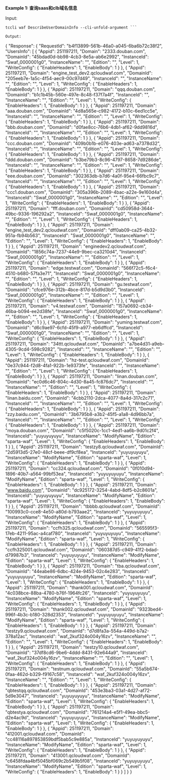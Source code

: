 **Example 1: 查询saas和clb域名信息**



Input: 

```
tccli waf DescribeUserDomainInfo --cli-unfold-argument ```

Output: 
```
{
    "Response": {
        "RequestId": "b4f13899-561b-46a0-a045-6ba6b72c38f2",
        "UsersInfo": [
            {
                "Appid": 251197211,
                "Domain": "2333.douban.com",
                "DomainId": "45bdad0d-bb98-4cb3-8e5a-ab6e2992",
                "InstanceId": "Swaf_0000001g0",
                "InstanceName": "",
                "Edition": "",
                "Level": 1,
                "WriteConfig": {
                    "EnableHeaders": 1,
                    "EnableBody": 1
                }
            },
            {
                "Appid": 251197211,
                "Domain": "engine_test_dev2.qcloudwaf.com",
                "DomainId": "205eeb7e-1a5c-4f54-aec9-00c97d49",
                "InstanceId": "",
                "InstanceName": "",
                "Edition": "",
                "Level": 1,
                "WriteConfig": {
                    "EnableHeaders": 1,
                    "EnableBody": 1
                }
            },
            {
                "Appid": 251197211,
                "Domain": "qqq.douban.com",
                "DomainId": "b1c1b45b-560e-497e-8c48-f37f7a4f",
                "InstanceId": "",
                "InstanceName": "",
                "Edition": "",
                "Level": 1,
                "WriteConfig": {
                    "EnableHeaders": 1,
                    "EnableBody": 1
                }
            },
            {
                "Appid": 251197211,
                "Domain": "aaa.douban.com",
                "DomainId": "4d8a565e-c982-4172-b10c-6ed1cc5e",
                "InstanceId": "",
                "InstanceName": "",
                "Edition": "",
                "Level": 1,
                "WriteConfig": {
                    "EnableHeaders": 1,
                    "EnableBody": 1
                }
            },
            {
                "Appid": 251197211,
                "Domain": "bbb.douban.com",
                "DomainId": "d0fae8cc-76b6-4db1-af62-9dd9816d",
                "InstanceId": "",
                "InstanceName": "",
                "Edition": "",
                "Level": 1,
                "WriteConfig": {
                    "EnableHeaders": 1,
                    "EnableBody": 1
                }
            },
            {
                "Appid": 251197211,
                "Domain": "ccc.douban.com",
                "DomainId": "409b0b1b-e076-403e-ad63-a7378d32",
                "InstanceId": "",
                "InstanceName": "",
                "Edition": "",
                "Level": 1,
                "WriteConfig": {
                    "EnableHeaders": 1,
                    "EnableBody": 1
                }
            },
            {
                "Appid": 251197211,
                "Domain": "ddd.douban.com",
                "DomainId": "b3be79b3-8c96-4797-8658-7d9286de",
                "InstanceId": "",
                "InstanceName": "",
                "Edition": "",
                "Level": 1,
                "WriteConfig": {
                    "EnableHeaders": 1,
                    "EnableBody": 1
                }
            },
            {
                "Appid": 251197211,
                "Domain": "eee.douban.com",
                "DomainId": "302363db-b7d6-4a0f-95e4-66fbc9c7",
                "InstanceId": "",
                "InstanceName": "",
                "Edition": "",
                "Level": 1,
                "WriteConfig": {
                    "EnableHeaders": 1,
                    "EnableBody": 1
                }
            },
            {
                "Appid": 251197211,
                "Domain": "ccc1.douban.com",
                "DomainId": "305a396b-2089-4bac-a22e-9e160d4a",
                "InstanceId": "Swaf_0000001g0",
                "InstanceName": "",
                "Edition": "",
                "Level": 1,
                "WriteConfig": {
                    "EnableHeaders": 1,
                    "EnableBody": 1
                }
            },
            {
                "Appid": 251197211,
                "Domain": "fff.douban.com",
                "DomainId": "cd50958d-3644-49bc-9336-196292a2",
                "InstanceId": "Swaf_0000001g0",
                "InstanceName": "",
                "Edition": "",
                "Level": 1,
                "WriteConfig": {
                    "EnableHeaders": 1,
                    "EnableBody": 1
                }
            },
            {
                "Appid": 251197211,
                "Domain": "engine_test_dev2.qcloudwaf.com",
                "DomainId": "dff0ab09-ca25-4b32-951a-fb94b563",
                "InstanceId": "Swaf_0000001g0",
                "InstanceName": "",
                "Edition": "",
                "Level": 1,
                "WriteConfig": {
                    "EnableHeaders": 1,
                    "EnableBody": 1
                }
            },
            {
                "Appid": 251197211,
                "Domain": "enginedev2.qcloudwaf.com",
                "DomainId": "1856c74a-7237-44e9-9bec-ca3210d4",
                "InstanceId": "Swaf_0000001g0",
                "InstanceName": "",
                "Edition": "",
                "Level": 1,
                "WriteConfig": {
                    "EnableHeaders": 1,
                    "EnableBody": 1
                }
            },
            {
                "Appid": 251197211,
                "Domain": "edge.testwaf.com",
                "DomainId": "566f72c5-f6c4-4510-b680-57fa3e71",
                "InstanceId": "Swaf_0000001g0",
                "InstanceName": "",
                "Edition": "",
                "Level": 1,
                "WriteConfig": {
                    "EnableHeaders": 1,
                    "EnableBody": 1
                }
            },
            {
                "Appid": 251197211,
                "Domain": "gu.testwaf.com",
                "DomainId": "cfce976e-312b-4bce-817d-b5d9d3b0",
                "InstanceId": "Swaf_0000001g0",
                "InstanceName": "",
                "Edition": "",
                "Level": 1,
                "WriteConfig": {
                    "EnableHeaders": 1,
                    "EnableBody": 1
                }
            },
            {
                "Appid": 251197211,
                "Domain": "v4.testwaf.com",
                "DomainId": "157a0692-cb34-46ba-b094-ee2d38fe",
                "InstanceId": "Swaf_0000001g0",
                "InstanceName": "",
                "Edition": "",
                "Level": 1,
                "WriteConfig": {
                    "EnableHeaders": 1,
                    "EnableBody": 1
                }
            },
            {
                "Appid": 251197211,
                "Domain": "yuming.testwaf.com",
                "DomainId": "d6c9ae97-6cfd-45f9-a977-eb6dffcd",
                "InstanceId": "Swaf_0000001g0",
                "InstanceName": "",
                "Edition": "",
                "Level": 1,
                "WriteConfig": {
                    "EnableHeaders": 1,
                    "EnableBody": 1
                }
            },
            {
                "Appid": 251197211,
                "Domain": "34ttt.qcloudwaf.com",
                "DomainId": "a7be4d31-a9eb-4305-9cd4-598c9282",
                "InstanceId": "",
                "InstanceName": "",
                "Edition": "",
                "Level": 1,
                "WriteConfig": {
                    "EnableHeaders": 1,
                    "EnableBody": 1
                }
            },
            {
                "Appid": 251197211,
                "Domain": "hz-test.qcloudwaf.com",
                "DomainId": "0e37c944-f2d8-4fa1-922b-1e9373fe",
                "InstanceId": "",
                "InstanceName": "",
                "Edition": "",
                "Level": 1,
                "WriteConfig": {
                    "EnableHeaders": 1,
                    "EnableBody": 1
                }
            },
            {
                "Appid": 251197211,
                "Domain": "linan.douban.com",
                "DomainId": "ec0d6c46-804c-4d30-8a45-fc876dc7",
                "InstanceId": "",
                "InstanceName": "",
                "Edition": "",
                "Level": 1,
                "WriteConfig": {
                    "EnableHeaders": 1,
                    "EnableBody": 1
                }
            },
            {
                "Appid": 251197211,
                "Domain": "linan.baidu.com",
                "DomainId": "4cbb2110-2dca-4077-8a4d-317c2c71",
                "InstanceId": "",
                "InstanceName": "",
                "Edition": "",
                "Level": 1,
                "WriteConfig": {
                    "EnableHeaders": 1,
                    "EnableBody": 1
                }
            },
            {
                "Appid": 251197211,
                "Domain": "zzy.baidu.com",
                "DomainId": "3b6795b8-a3b2-45f5-a1a8-4d96bb7a",
                "InstanceId": "",
                "InstanceName": "",
                "Edition": "",
                "Level": 1,
                "WriteConfig": {
                    "EnableHeaders": 1,
                    "EnableBody": 1
                }
            },
            {
                "Appid": 251197211,
                "Domain": "moya.douban.com",
                "DomainId": "c5f5020c-1cc1-4ed1-aa6b-9d01c2f4",
                "InstanceId": "yuyuyuyuyu",
                "InstanceName": "ModifyName",
                "Edition": "sparta-waf",
                "Level": 1,
                "WriteConfig": {
                    "EnableHeaders": 1,
                    "EnableBody": 1
                }
            },
            {
                "Appid": 251197211,
                "Domain": "testzy8.qcloudwaf.com",
                "DomainId": "2d5913d5-27e0-48cf-beee-df9cf8ea",
                "InstanceId": "yuyuyuyuyu",
                "InstanceName": "ModifyName",
                "Edition": "sparta-waf",
                "Level": 1,
                "WriteConfig": {
                    "EnableHeaders": 1,
                    "EnableBody": 1
                }
            },
            {
                "Appid": 251197211,
                "Domain": "cc324.qcloudwaf.com",
                "DomainId": "0f010d94-1896-40b7-a564-99bf53ea",
                "InstanceId": "yuyuyuyuyu",
                "InstanceName": "ModifyName",
                "Edition": "sparta-waf",
                "Level": 1,
                "WriteConfig": {
                    "EnableHeaders": 1,
                    "EnableBody": 1
                }
            },
            {
                "Appid": 251197211,
                "Domain": "www.baidu.com",
                "DomainId": "dc925172-3254-4abd-8df5-b2c8601a",
                "InstanceId": "yuyuyuyuyu",
                "InstanceName": "ModifyName",
                "Edition": "sparta-waf",
                "Level": 1,
                "WriteConfig": {
                    "EnableHeaders": 1,
                    "EnableBody": 1
                }
            },
            {
                "Appid": 251197211,
                "Domain": "tbbbb.qcloudwaf.com",
                "DomainId": "100993c0-cce8-4e50-a80d-b793aae2",
                "InstanceId": "yuyuyuyuyu",
                "InstanceName": "ModifyName",
                "Edition": "sparta-waf",
                "Level": 1,
                "WriteConfig": {
                    "EnableHeaders": 1,
                    "EnableBody": 1
                }
            },
            {
                "Appid": 251197211,
                "Domain": "ccfh325.qcloudwaf.com",
                "DomainId": "565595f3-17eb-4211-95ac-a4caf780",
                "InstanceId": "yuyuyuyuyu",
                "InstanceName": "ModifyName",
                "Edition": "sparta-waf",
                "Level": 1,
                "WriteConfig": {
                    "EnableHeaders": 1,
                    "EnableBody": 1
                }
            },
            {
                "Appid": 251197211,
                "Domain": "ccfh325001.qcloudwaf.com",
                "DomainId": "060387d5-c949-41f2-bdad-d79987b3",
                "InstanceId": "yuyuyuyuyu",
                "InstanceName": "ModifyName",
                "Edition": "sparta-waf",
                "Level": 1,
                "WriteConfig": {
                    "EnableHeaders": 1,
                    "EnableBody": 1
                }
            },
            {
                "Appid": 251197211,
                "Domain": "tba.qcloudwaf.com",
                "DomainId": "44eabe86-6dbc-424e-9453-02c4e283",
                "InstanceId": "yuyuyuyuyu",
                "InstanceName": "ModifyName",
                "Edition": "sparta-waf",
                "Level": 1,
                "WriteConfig": {
                    "EnableHeaders": 1,
                    "EnableBody": 1
                }
            },
            {
                "Appid": 251197211,
                "Domain": "thank001.qcloudwaf.com",
                "DomainId": "4c038bce-88ba-4780-b76f-1964fc26",
                "InstanceId": "yuyuyuyuyu",
                "InstanceName": "ModifyName",
                "Edition": "sparta-waf",
                "Level": 1,
                "WriteConfig": {
                    "EnableHeaders": 1,
                    "EnableBody": 1
                }
            },
            {
                "Appid": 251197211,
                "Domain": "thank002.qcloudwaf.com",
                "DomainId": "9323bed4-996f-4b3c-b180-328d2353",
                "InstanceId": "yuyuyuyuyu",
                "InstanceName": "ModifyName",
                "Edition": "sparta-waf",
                "Level": 1,
                "WriteConfig": {
                    "EnableHeaders": 1,
                    "EnableBody": 1
                }
            },
            {
                "Appid": 251197211,
                "Domain": "testzy9.qcloudwaf.com",
                "DomainId": "d7d8fa3a-554a-449d-b7a2-378a12ac",
                "InstanceId": "waf_2kuf324o004y16zv",
                "InstanceName": "",
                "Edition": "",
                "Level": 1,
                "WriteConfig": {
                    "EnableHeaders": 1,
                    "EnableBody": 1
                }
            },
            {
                "Appid": 251197211,
                "Domain": "testzy10.qcloudwaf.com",
                "DomainId": "37df8cd6-9be6-4ddd-8431-92e644a9",
                "InstanceId": "waf_2kuf324o004y16zv",
                "InstanceName": "",
                "Edition": "",
                "Level": 1,
                "WriteConfig": {
                    "EnableHeaders": 1,
                    "EnableBody": 1
                }
            },
            {
                "Appid": 251197211,
                "Domain": "testnum.qcloudwaf.com",
                "DomainId": "55a5b674-0faa-462d-b329-f9167c58",
                "InstanceId": "waf_2kuf324o004y16zv",
                "InstanceName": "",
                "Edition": "",
                "Level": 1,
                "WriteConfig": {
                    "EnableHeaders": 1,
                    "EnableBody": 1
                }
            },
            {
                "Appid": 251197211,
                "Domain": "qbtestqq.qcloudwaf.com",
                "DomainId": "453e3ba3-03a1-4d27-af72-5d9e3047",
                "InstanceId": "yuyuyuyuyu",
                "InstanceName": "ModifyName",
                "Edition": "sparta-waf",
                "Level": 1,
                "WriteConfig": {
                    "EnableHeaders": 1,
                    "EnableBody": 1
                }
            },
            {
                "Appid": 251197211,
                "Domain": "qbtestya.qcloudwaf.com",
                "DomainId": "761214a4-e5f1-49ea-bbc5-d2e4ac9d",
                "InstanceId": "yuyuyuyuyu",
                "InstanceName": "ModifyName",
                "Edition": "sparta-waf",
                "Level": 1,
                "WriteConfig": {
                    "EnableHeaders": 1,
                    "EnableBody": 1
                }
            },
            {
                "Appid": 251197211,
                "Domain": "412001.qcloudwaf.com",
                "DomainId": "cc48116a897853859bdf5bab5c9e885a",
                "InstanceId": "yuyuyuyuyu",
                "InstanceName": "ModifyName",
                "Edition": "sparta-waf",
                "Level": 1,
                "WriteConfig": {
                    "EnableHeaders": 1,
                    "EnableBody": 1
                }
            },
            {
                "Appid": 251197211,
                "Domain": "413001.qcloudwaf.com",
                "DomainId": "c6458fdaa4bf5045bf069c2b549b5f08",
                "InstanceId": "yuyuyuyuyu",
                "InstanceName": "ModifyName",
                "Edition": "sparta-waf",
                "Level": 1,
                "WriteConfig": {
                    "EnableHeaders": 1,
                    "EnableBody": 1
                }
            }
        ]
    }
}
```

